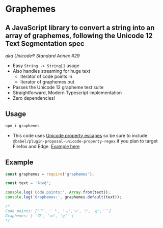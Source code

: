 # Graphemes

## A JavaScript library to convert a string into an array of graphemes, following the Unicode 12 Text Segmentation spec

*aka Unicode® Standard Annex #29*

- Easy `String -> String[]` usage
- Also handles streaming for huge text
    - Iterator of code points in
    - Iterator of graphemes out
- Passes the Unicode 12 grapheme test suite
- Straightforward, Modern Typescript implementation
- Zero dependencies!

## Usage

```bash
npm i graphemes
```

- This code uses [Unicode property escapes](https://developer.mozilla.org/en-US/docs/Web/JavaScript/Guide/Regular_Expressions/Unicode_Property_Escapes) so be sure to include `@babel/plugin-proposal-unicode-property-regex` if you plan to target Firefox and Edge. [Example here](example)

## Example

```javascript
const graphemes = require('graphemes');

const text = '각กำg̈';

console.log('Code points:', Array.from(text));
console.log('Graphemes:', graphemes.default(text));

/*
Code points: ['ᄀ', 'ᅡ', 'ᆨ','ก', 'ำ', 'g','̈']
Graphemes: [ '각', 'กำ', 'g̈' ]
*/
```
